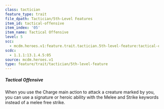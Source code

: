 ```yaml
---
class: tactician
feature_type: trait
file_dpath: Tactician/5th-Level Features
item_id: tactical-offensive
item_index: '05'
item_name: Tactical Offensive
level: 5
scc:
  - mcdm.heroes.v1:feature.trait.tactician.5th-level-feature:tactical-offensive
scdc:
  - 1.1.1:13.1.4.5:05
source: mcdm.heroes.v1
type: feature/trait/tactician/5th-level-feature
---
```


##### Tactical Offensive

When you use the Charge main action to attack a creature marked by you, you can use a signature or heroic ability with the Melee and Strike keywords instead of a melee free strike.
